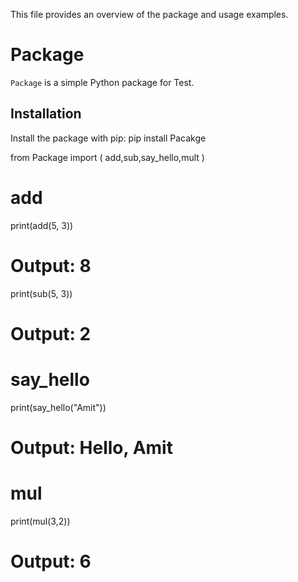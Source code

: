 This file provides an overview of the package and usage examples. 
# Package 
`Package` is a simple Python package for Test. 
## Installation 
Install the package with pip: 
pip install Pacakge


from Package import ( 
add,sub,say_hello,mult
) 
# add 
print(add(5, 3))         
# Output: 8
print(sub(5, 3))    
# Output: 2
# say_hello 
print(say_hello("Amit"))   
# Output: Hello, Amit 
        
# mul 
print(mul(3,2))               
# Output: 6
 